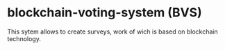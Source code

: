 # blockchain-voting-system (BVS)

This sytem allows to create surveys, work of wich is based on blockchain technology.
